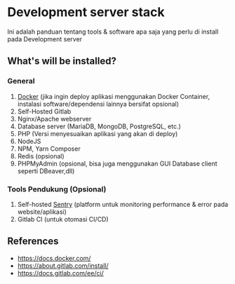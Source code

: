 # Development server stack
Ini adalah panduan tentang tools & software apa saja yang perlu di install pada Development server

## What's will be installed?
### General
1. [Docker](https://docs.docker.com/engine/install/) (jika ingin deploy aplikasi menggunakan Docker Container, instalasi software/dependensi lainnya bersifat opsional)
2. Self-Hosted Gitlab
3. Nginx/Apache webserver
4. Database server (MariaDB, MongoDB, PostgreSQL, etc.)
5. PHP (Versi menyesuaikan aplikasi yang akan di deploy)
6. NodeJS
7. NPM, Yarn Composer
8. Redis (opsional)
9. PHPMyAdmin (opsional, bisa juga menggunakan GUI Database client seperti DBeaver,dll)

### Tools Pendukung (Opsional)
1. Self-hosted [Sentry](https://develop.sentry.dev/self-hosted/) (platform untuk monitoring performance & error pada website/aplikasi)
2. Gitlab CI (untuk otomasi CI/CD)

## References
- https://docs.docker.com/
- https://about.gitlab.com/install/
- https://docs.gitlab.com/ee/ci/
